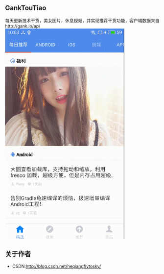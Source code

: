## GankTouTiao
每天更新技术干货，美女图片，休息视频，并实现推荐干货功能，客户端数据来自http://gank.io/api
<img src="/img/GankTouTiao.gif" width="389" height="687"/>

## 关于作者
 * CSDN:http://blog.csdn.net/heqiangflytosky/
